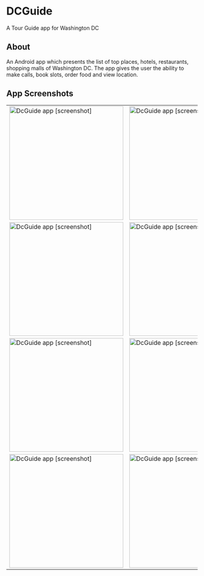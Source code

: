 # DCGuide
A Tour Guide app for Washington DC

## About
An Android app which presents the list of top places, hotels, restaurants, shopping malls of Washington DC. The app gives the user the ability to make calls, book slots, order food and view location. 

## App Screenshots
<table>
<tbody>
<tr>
<td><img src="https://i.imgur.com/qfJ4AYu.png" alt="DcGuide app [screenshot]" width="300" /></td>
<td><img src="https://i.imgur.com/BSxZm15.png" alt="DcGuide app [screenshot]" width="300" /></td>
</tr>
<tr>
<td><img src="https://i.imgur.com/MEQhm3d.png" alt="DcGuide app [screenshot]" width="300" /></td>
<td><img src="https://i.imgur.com/MGM4NJn.png" alt="DcGuide app [screenshot]" width="300" /></td>
</tr>
<tr>
<td><img src="https://i.imgur.com/O0XUkdS.png" alt="DcGuide app [screenshot]" width="300" /></td>
<td><img src="https://i.imgur.com/TUHe3Vb.png" alt="DcGuide app [screenshot]" width="300" /></td>
</tr>
<tr>
<td><img src="https://i.imgur.com/meonIj2.png" alt="DcGuide app [screenshot]" width="300" /></td>
<td><img src="https://i.imgur.com/S1B0N3G.png" alt="DcGuide app [screenshot]" width="300" /></td>
</tr>

</tbody>
</table>



